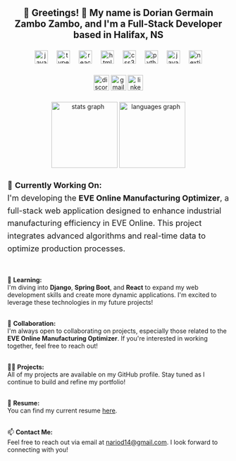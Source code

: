 <h2 align="center">🌟 Greetings! 👋 My name is Dorian Germain Zambo Zambo, and I'm a Full-Stack Developer based in Halifax, NS</h2>

###

<div align="center">
  <img src="https://cdn.jsdelivr.net/gh/devicons/devicon/icons/javascript/javascript-original.svg" height="30" alt="javascript logo" />
  <img width="12" />
  <img src="https://cdn.jsdelivr.net/gh/devicons/devicon/icons/typescript/typescript-original.svg" height="30" alt="typescript logo" />
  <img width="12" />
  <img src="https://cdn.jsdelivr.net/gh/devicons/devicon/icons/react/react-original.svg" height="30" alt="react logo" />
  <img width="12" />
  <img src="https://cdn.jsdelivr.net/gh/devicons/devicon/icons/html5/html5-original.svg" height="30" alt="html5 logo" />
  <img width="12" />
  <img src="https://cdn.jsdelivr.net/gh/devicons/devicon/icons/css3/css3-original.svg" height="30" alt="css3 logo" />
  <img width="12" />
  <img src="https://cdn.jsdelivr.net/gh/devicons/devicon/icons/python/python-original.svg" height="30" alt="python logo" />
  <img width="12" />
  <img src="https://cdn.jsdelivr.net/gh/devicons/devicon/icons/java/java-original.svg" height="30" alt="java logo" />
  <img width="12" />
  <img src="https://cdn.jsdelivr.net/gh/devicons/devicon/icons/nextjs/nextjs-original.svg" height="30" alt="nextjs logo" />
</div>

###

<div align="center">
  <img src="https://img.shields.io/static/v1?message=Discord&logo=discord&label=&color=7289DA&logoColor=white&labelColor=&style=for-the-badge" height="35" alt="discord logo" />
  <img src="https://img.shields.io/static/v1?message=Gmail&logo=gmail&label=&color=D14836&logoColor=white&labelColor=&style=for-the-badge" height="35" alt="gmail logo" />
  <img src="https://img.shields.io/static/v1?message=LinkedIn&logo=linkedin&label=&color=0077B5&logoColor=white&labelColor=&style=for-the-badge" height="35" alt="linkedin logo" />
</div>

###

<div align="center">
  <img src="https://github-readme-stats.vercel.app/api?username=Nariod14&hide_title=true&hide_rank=true&show_icons=true&include_all_commits=true&count_private=true&disable_animations=false&theme=tokyonight&locale=en&hide_border=false" height="150" alt="stats graph" />
  <img src="https://github-readme-stats.vercel.app/api/top-langs?username=Nariod14&locale=en&hide_title=false&layout=compact&card_width=320&langs_count=5&theme=tokyonight&hide_border=false" height="150" alt="languages graph" />
</div>

###

<p align="left" style="font-size: 18px; line-height: 1.6;">
  🔭 <strong>Currently Working On:</strong> <br>
  I'm developing the <strong>EVE Online Manufacturing Optimizer</strong>, a full-stack web application designed to enhance industrial manufacturing efficiency in EVE Online. This project integrates advanced algorithms and real-time data to optimize production processes.<br><br>
  
  🌱 <strong>Learning:</strong> <br>
  I'm diving into <strong>Django</strong>, <strong>Spring Boot</strong>, and <strong>React</strong> to expand my web development skills and create more dynamic applications. I'm excited to leverage these technologies in my future projects!<br><br>
  
  👯 <strong>Collaboration:</strong> <br>
  I'm always open to collaborating on projects, especially those related to the <strong>EVE Online Manufacturing Optimizer</strong>. If you're interested in working together, feel free to reach out!<br><br>
  
  👨‍💻 <strong>Projects:</strong> <br>
  All of my projects are available on my GitHub profile. Stay tuned as I continue to build and refine my portfolio!<br><br>
  
  📄 <strong>Resume:</strong> <br>
  You can find my current resume <a href="https://drive.google.com/file/d/1KV3AE8MbQ5sG2E89gejathqaYkfrQnMU/view?usp=sharing">here</a>.<br><br>
  
  📫 <strong>Contact Me:</strong> <br>
  Feel free to reach out via email at <a href="mailto:nariod14@gmail.com">nariod14@gmail.com</a>. I look forward to connecting with you!
</p>

###
